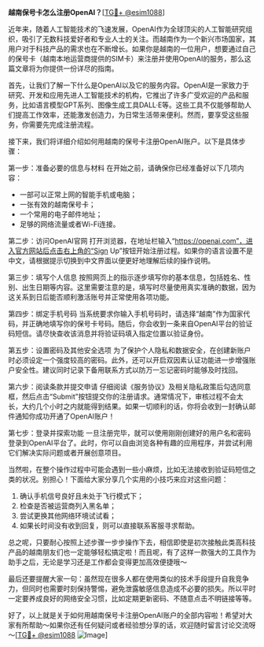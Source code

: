 **越南保号卡怎么注册OpenAI？**[[TG💪+ @esim1088](https://t.me/s/esim1088)]

近年来，随着人工智能技术的飞速发展，OpenAI作为全球顶尖的人工智能研究组织，吸引了无数科技爱好者和专业人士的关注。而越南作为一个新兴市场国家，其用户对于科技产品的需求也在不断增长。如果你是越南的一位用户，想要通过自己的保号卡（越南本地运营商提供的SIM卡）来注册并使用OpenAI的服务，那么这篇文章将为你提供一份详尽的指南。

首先，让我们了解一下什么是OpenAI以及它的服务内容。OpenAI是一家致力于研究、开发和应用先进人工智能技术的机构，它推出了许多广受欢迎的产品和服务，比如语言模型GPT系列、图像生成工具DALL·E等。这些工具不仅能够帮助人们提高工作效率，还能激发创造力，为日常生活带来便利。然而，要享受这些服务，你需要先完成注册流程。

接下来，我们将详细介绍如何用越南的保号卡注册OpenAI账户。以下是具体步骤：

第一步：准备必要的信息与材料
在开始之前，请确保你已经准备好以下几项内容：
- 一部可以正常上网的智能手机或电脑；
- 一张有效的越南保号卡；
- 一个常用的电子邮件地址；
- 足够的网络流量或者Wi-Fi连接。

第二步：访问OpenAI官网
打开浏览器，在地址栏输入“https://openai.com”，进入官方网站后点击右上角的“Sign Up”按钮开始注册过程。如果你的语言设置不是中文，请根据提示切换到中文界面以便更好地理解后续的操作说明。

第三步：填写个人信息
按照网页上的指示逐步填写你的基本信息，包括姓名、性别、出生日期等内容。这里需要注意的是，填写时尽量使用真实准确的数据，因为这关系到日后能否顺利激活账号并正常使用各项功能。

第四步：绑定手机号码
当系统要求你输入手机号码时，请选择“越南”作为国家代码，并正确地填写你的保号卡号码。随后，你会收到一条来自OpenAI平台的验证码短信。请尽快查收该消息并将验证码填入指定位置以验证身份。

第五步：设置密码及其他安全选项
为了保护个人隐私和数据安全，在创建新账户时必须设定一个强度较高的密码。此外，还可以开启双因素认证功能进一步增强账户安全性。建议同时记录下备用联系方式以防万一忘记密码时能够及时找回。

第六步：阅读条款并提交申请
仔细阅读《服务协议》及相关隐私政策后勾选同意框，然后点击“Submit”按钮提交你的注册请求。通常情况下，审核过程不会太长，大约几个小时之内就能得到结果。如果一切顺利的话，你将会收到一封确认邮件通知你成功开通了OpenAI账户！

第七步：登录并探索功能
一旦注册完毕，就可以使用刚刚创建好的用户名和密码登录到OpenAI平台了。此时，你可以自由浏览各种有趣的应用程序，并尝试利用它们解决实际问题或者开展创意项目。

当然啦，在整个操作过程中可能会遇到一些小麻烦，比如无法接收到验证码短信之类的状况。别担心！下面给大家分享几个实用的小技巧来应对这些问题：

1. 确认手机信号良好且未处于飞行模式下；
2. 检查是否被运营商列入黑名单；
3. 尝试更换其他网络环境试试看；
4. 如果长时间没有收到回复，则可以直接联系客服寻求帮助。

总之呢，只要耐心按照上述步骤一步步操作下去，相信即使是初次接触此类高科技产品的越南朋友们也一定能够轻松搞定啦！而且呢，有了这样一款强大的工具作为助手之后，无论是学习还是工作都会变得更加高效便捷哦～

最后还要提醒大家一句：虽然现在很多人都在使用类似的技术手段提升自我竞争力，但同时也需要时刻保持警惕，避免泄露敏感信息造成不必要的损失。所以平时一定要养成良好的网络安全习惯，比如定期更新密码、不随意点击不明链接等等。

好了，以上就是关于如何用越南保号卡注册OpenAI账户的全部内容啦！希望对大家有所帮助～如果你还有任何疑问或者经验想分享的话，欢迎随时留言讨论交流呀～[[TG💪+ @esim1088](https://t.me/s/esim1088) ![Image](https://i.postimg.cc/4NQfJmqS/Snipaste-2025-05-13-00-14-12.png)]
